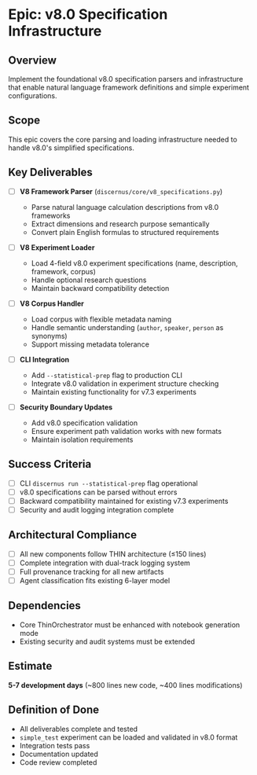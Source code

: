 # Epic: v8.0 Specification Infrastructure

## Overview
Implement the foundational v8.0 specification parsers and infrastructure that enable natural language framework definitions and simple experiment configurations.

## Scope
This epic covers the core parsing and loading infrastructure needed to handle v8.0's simplified specifications.

## Key Deliverables
- [ ] **V8 Framework Parser** (`discernus/core/v8_specifications.py`)
  - Parse natural language calculation descriptions from v8.0 frameworks
  - Extract dimensions and research purpose semantically
  - Convert plain English formulas to structured requirements

- [ ] **V8 Experiment Loader** 
  - Load 4-field v8.0 experiment specifications (name, description, framework, corpus)
  - Handle optional research questions
  - Maintain backward compatibility detection

- [ ] **V8 Corpus Handler**
  - Load corpus with flexible metadata naming
  - Handle semantic understanding (`author`, `speaker`, `person` as synonyms)
  - Support missing metadata tolerance

- [ ] **CLI Integration**
  - Add `--statistical-prep` flag to production CLI
  - Integrate v8.0 validation in experiment structure checking
  - Maintain existing functionality for v7.3 experiments

- [ ] **Security Boundary Updates**
  - Add v8.0 specification validation
  - Ensure experiment path validation works with new formats
  - Maintain isolation requirements

## Success Criteria
- [ ] CLI `discernus run --statistical-prep` flag operational
- [ ] v8.0 specifications can be parsed without errors
- [ ] Backward compatibility maintained for existing v7.3 experiments
- [ ] Security and audit logging integration complete

## Architectural Compliance
- [ ] All new components follow THIN architecture (≤150 lines)
- [ ] Complete integration with dual-track logging system
- [ ] Full provenance tracking for all new artifacts
- [ ] Agent classification fits existing 6-layer model

## Dependencies
- Core ThinOrchestrator must be enhanced with notebook generation mode
- Existing security and audit systems must be extended

## Estimate
**5-7 development days** (~800 lines new code, ~400 lines modifications)

## Definition of Done
- All deliverables complete and tested
- `simple_test` experiment can be loaded and validated in v8.0 format
- Integration tests pass
- Documentation updated
- Code review completed
